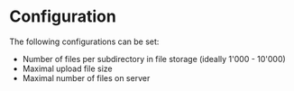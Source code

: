 # Configuration
The following configurations can be set:
* Number of files per subdirectory in file storage (ideally 1'000 - 10'000)
* Maximal upload file size
* Maximal number of files on server
